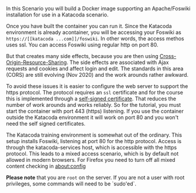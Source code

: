 In this Scenario you will build a Docker image supporting an Apache/Foswiki installation for use in a Katacoda scenario.

 Once you have built the container you can run it. Since the Katacoda environment is already acontainer, you will be accessing your Foswiki as `https://[[katacoda ...com]]/foswiki`. In other words, the access methos uses ssl. You can access Foswiki using regular http on port 80.

 But that creates many side effects, because you are then using [Cross-Origin-Resource-Sharing](https://developer.mozilla.org/en-US/docs/Web/HTTP/CORS). The side effects are associated with Ajax requests and cookies and affect login and edit. The standards in this area (CORS) are still evolving (Nov 2020) and the work arounds rather awkward.

 To avoid these issues it is easier to configure the web server to support the https protocol. The protocol requires an `ssl` certificate and for the course this is implemented through a [self-signed certificate](https://en.wikipedia.org/wiki/Self-signed_certificate). That reduces the number of work arounds and works reliably. So for the tutorial, you must start the container with port 443 (https) listening. If you use the container outside the Katacoda environment it will work on port 80 and you won't need the self signed certificates.

 The Katacoda training environment is somewhat out of the ordinary. This setup installs Foswiki, listening at port 80 for the http protocol. Access is through the katacoda-services host, which is accessible with the https protocol. This leads to a mixed access scenario, which is by default not allowed in modern browsers. For Firefox you need to turn off all mixed content checking in [about:config](https://docs.sdl.com/LiveContent/content/en-US/SDL%20Web-v5/GUID-A96F0612-53DE-4E35-AE09-48D57146D6E4)

**Please note** that you are `root` on the server. If you are not a user with root privileges, some commands will need to be \`sudo'ed\`.

